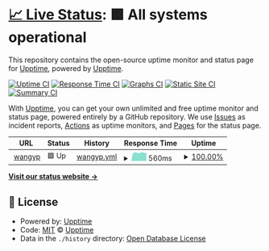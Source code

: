# [📈 Live Status](https://upptime.wangyp.cf): <!--live status--> **🟩 All systems operational**

This repository contains the open-source uptime monitor and status page for [Upptime](https://upptime.js.org), powered by [Upptime](https://github.com/upptime/upptime).

[![Uptime CI](https://github.com/wangyp0701/upptime/workflows/Uptime%20CI/badge.svg)](https://github.com/upptime/upptime/actions?query=workflow%3A%22Uptime+CI%22)
[![Response Time CI](https://github.com/wangyp0701/upptime/workflows/Response%20Time%20CI/badge.svg)](https://github.com/upptime/upptime/actions?query=workflow%3A%22Response+Time+CI%22)
[![Graphs CI](https://github.com/wangyp0701/upptime/workflows/Graphs%20CI/badge.svg)](https://github.com/upptime/upptime/actions?query=workflow%3A%22Graphs+CI%22)
[![Static Site CI](https://github.com/wangyp0701/upptime/workflows/Static%20Site%20CI/badge.svg)](https://github.com/upptime/upptime/actions?query=workflow%3A%22Static+Site+CI%22)
[![Summary CI](https://github.com/wangyp0701/upptime/workflows/Summary%20CI/badge.svg)](https://github.com/upptime/upptime/actions?query=workflow%3A%22Summary+CI%22)

With [Upptime](https://upptime.js.org), you can get your own unlimited and free uptime monitor and status page, powered entirely by a GitHub repository. We use [Issues](https://github.com/upptime/upptime/issues) as incident reports, [Actions](https://github.com/upptime/upptime/actions) as uptime monitors, and [Pages](https://upptime.wangyp.cf) for the status page.

<!--start: status pages-->
<!-- This summary is generated by Upptime (https://github.com/upptime/upptime) -->
<!-- Do not edit this manually, your changes will be overwritten -->
<!-- prettier-ignore -->
| URL | Status | History | Response Time | Uptime |
| --- | ------ | ------- | ------------- | ------ |
| <img alt="" src="https://favicons.githubusercontent.com/wangyp.cf" height="13"> [wangyp](https://wangyp.cf) | 🟩 Up | [wangyp.yml](https://github.com/wangyp0701/upptime/commits/HEAD/history/wangyp.yml) | <details><summary><img alt="Response time graph" src="./graphs/wangyp/response-time-week.png" height="20"> 560ms</summary><br><a href="https://upptime.wangyp.cf/history/wangyp"><img alt="Response time 635" src="https://img.shields.io/endpoint?url=https%3A%2F%2Fraw.githubusercontent.com%2Fwangyp0701%2Fupptime%2FHEAD%2Fapi%2Fwangyp%2Fresponse-time.json"></a><br><a href="https://upptime.wangyp.cf/history/wangyp"><img alt="24-hour response time 565" src="https://img.shields.io/endpoint?url=https%3A%2F%2Fraw.githubusercontent.com%2Fwangyp0701%2Fupptime%2FHEAD%2Fapi%2Fwangyp%2Fresponse-time-day.json"></a><br><a href="https://upptime.wangyp.cf/history/wangyp"><img alt="7-day response time 560" src="https://img.shields.io/endpoint?url=https%3A%2F%2Fraw.githubusercontent.com%2Fwangyp0701%2Fupptime%2FHEAD%2Fapi%2Fwangyp%2Fresponse-time-week.json"></a><br><a href="https://upptime.wangyp.cf/history/wangyp"><img alt="30-day response time 635" src="https://img.shields.io/endpoint?url=https%3A%2F%2Fraw.githubusercontent.com%2Fwangyp0701%2Fupptime%2FHEAD%2Fapi%2Fwangyp%2Fresponse-time-month.json"></a><br><a href="https://upptime.wangyp.cf/history/wangyp"><img alt="1-year response time 635" src="https://img.shields.io/endpoint?url=https%3A%2F%2Fraw.githubusercontent.com%2Fwangyp0701%2Fupptime%2FHEAD%2Fapi%2Fwangyp%2Fresponse-time-year.json"></a></details> | <details><summary><a href="https://upptime.wangyp.cf/history/wangyp">100.00%</a></summary><a href="https://upptime.wangyp.cf/history/wangyp"><img alt="All-time uptime 100.00%" src="https://img.shields.io/endpoint?url=https%3A%2F%2Fraw.githubusercontent.com%2Fwangyp0701%2Fupptime%2FHEAD%2Fapi%2Fwangyp%2Fuptime.json"></a><br><a href="https://upptime.wangyp.cf/history/wangyp"><img alt="24-hour uptime 100.00%" src="https://img.shields.io/endpoint?url=https%3A%2F%2Fraw.githubusercontent.com%2Fwangyp0701%2Fupptime%2FHEAD%2Fapi%2Fwangyp%2Fuptime-day.json"></a><br><a href="https://upptime.wangyp.cf/history/wangyp"><img alt="7-day uptime 100.00%" src="https://img.shields.io/endpoint?url=https%3A%2F%2Fraw.githubusercontent.com%2Fwangyp0701%2Fupptime%2FHEAD%2Fapi%2Fwangyp%2Fuptime-week.json"></a><br><a href="https://upptime.wangyp.cf/history/wangyp"><img alt="30-day uptime 100.00%" src="https://img.shields.io/endpoint?url=https%3A%2F%2Fraw.githubusercontent.com%2Fwangyp0701%2Fupptime%2FHEAD%2Fapi%2Fwangyp%2Fuptime-month.json"></a><br><a href="https://upptime.wangyp.cf/history/wangyp"><img alt="1-year uptime 100.00%" src="https://img.shields.io/endpoint?url=https%3A%2F%2Fraw.githubusercontent.com%2Fwangyp0701%2Fupptime%2FHEAD%2Fapi%2Fwangyp%2Fuptime-year.json"></a></details>

<!--end: status pages-->

[**Visit our status website →**](https://upptime.wangyp.cf)

## 📄 License

- Powered by: [Upptime](https://github.com/upptime/upptime)
- Code: [MIT](./LICENSE) © [Upptime](https://upptime.js.org)
- Data in the `./history` directory: [Open Database License](https://opendatacommons.org/licenses/odbl/1-0/)
